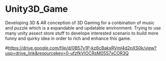 # Unity3D_Game
Developing 3D & AR conception of 3D Gaming for a conbination of music and puzzle 
which is a expandable and updatable environment.
Trying to use many unity assect store stuff to develope interested scenario to build more funny and quirky idea
in order to rich and enhance this game.

#https://drive.google.com/file/d/0B57v1P-kz6cBakxRVml4d2pXS0k/view?usp=drive_link&resourcekey=0-ufzfkVIOCRsM0557xCOR3Q

